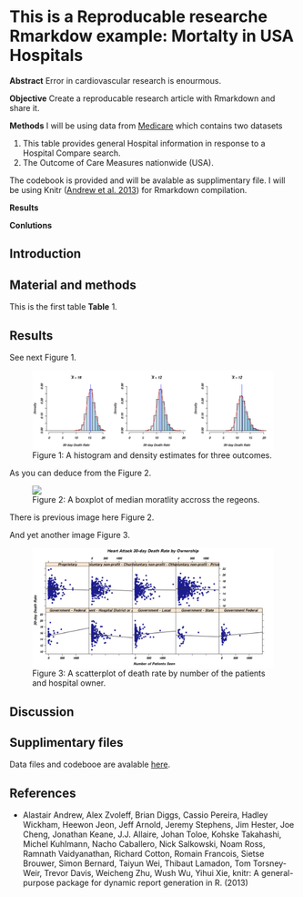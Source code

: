 












This is a Reproducable researche Rmarkdow example: Mortalty in USA Hospitals
========================================================



**Abstract**
Error in cardiovascular research is enourmous.

__Objective__
Create a reproducable research article with Rmarkdown and share it.  

__Methods__
I will be using data from [Medicare](http://hospitalcompare.hhs.gov) which contains two datasets


1. This table provides general Hospital information in response to a Hospital Compare search.
2. The Outcome of Care Measures nationwide (USA).


The codebook is provided and will be avalable as supplimentary file. 
I will be using Knitr (<a href="http://yihui.name/knitr/">Andrew et al. 2013</a>) for Rmarkdown compilation.

__Results__


__Conlutions__

Introduction
------------


Material and methods
------------
This is the first table __Table__ 1.




Results
------------
See next Figure 1.






<figure><img src='fig/plot1.png'  style='display: block; margin: auto;'><figcaption>Figure 1: A histogram and density estimates for three outcomes.</figcaption></figure>


As you can deduce from the Figure 2.

<figure><img src='fig/plot2.png'  style='display: block; margin: auto;'><figcaption>Figure 2: A boxplot of median moratlity accross the regeons.</figcaption></figure>


There is previous image here Figure 2.


And yet another image Figure 3.
<figure><img src='fig/plot3.png'  style='display: block; margin: auto;'><figcaption>Figure 3: A scatterplot of death rate by number of the patients and hospital owner.</figcaption></figure>





Discussion
------------





Supplimentary files
------------
Data files and codebooe are avalable [here](https://dl.dropboxusercontent.com/u/530192/public_data/DataMedicareMeasuresHospitals.zip).


References
----------

- Alastair Andrew, Alex Zvoleff, Brian Diggs, Cassio Pereira, Hadley Wickham, Heewon Jeon, Jeff Arnold, Jeremy Stephens, Jim Hester, Joe Cheng, Jonathan Keane, J.J. Allaire, Johan Toloe, Kohske Takahashi, Michel Kuhlmann, Nacho Caballero, Nick Salkowski, Noam Ross, Ramnath Vaidyanathan, Richard Cotton, Romain Francois, Sietse Brouwer, Simon Bernard, Taiyun Wei, Thibaut Lamadon, Tom Torsney-Weir, Trevor Davis, Weicheng Zhu, Wush Wu, Yihui Xie,  knitr: A general-purpose package for dynamic report
      generation in R.  (2013)


